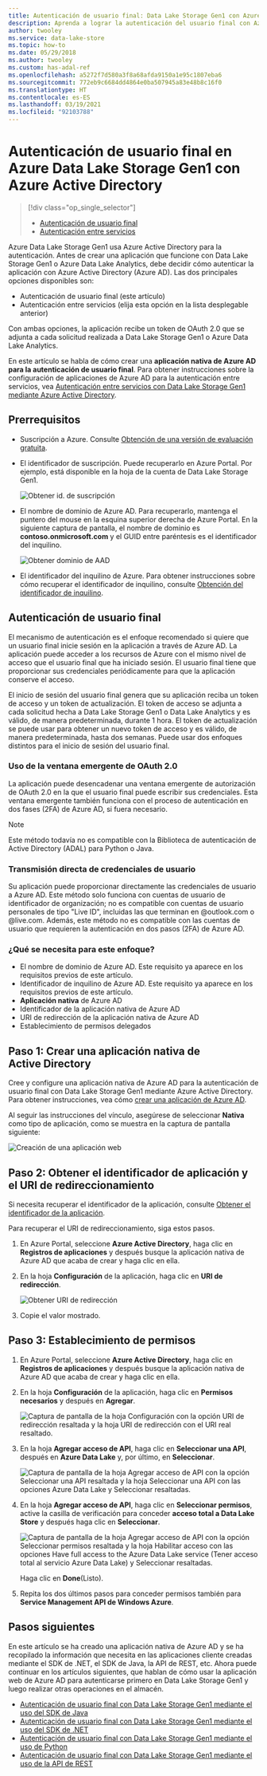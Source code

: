 ```yaml
---
title: Autenticación de usuario final: Data Lake Storage Gen1 con Azure AD
description: Aprenda a lograr la autenticación del usuario final con Azure Data Lake Storage Gen1 mediante Azure Active Directory
author: twooley
ms.service: data-lake-store
ms.topic: how-to
ms.date: 05/29/2018
ms.author: twooley
ms.custom: has-adal-ref
ms.openlocfilehash: a5272f7d580a3f8a68afda9150a1e95c1807eba6
ms.sourcegitcommit: 772eb9c6684dd4864e0ba507945a83e48b8c16f0
ms.translationtype: HT
ms.contentlocale: es-ES
ms.lasthandoff: 03/19/2021
ms.locfileid: "92103788"
---
```

# <a name="end-user-authentication-with-azure-data-lake-storage-gen1-using-azure-active-directory"></a>Autenticación de usuario final en Azure Data Lake Storage Gen1 con Azure Active Directory
> [!div class="op_single_selector"]
> * [Autenticación de usuario final](data-lake-store-end-user-authenticate-using-active-directory.md)
> * [Autenticación entre servicios](data-lake-store-service-to-service-authenticate-using-active-directory.md)
>
>

Azure Data Lake Storage Gen1 usa Azure Active Directory para la autenticación. Antes de crear una aplicación que funcione con Data Lake Storage Gen1 o Azure Data Lake Analytics, debe decidir cómo autenticar la aplicación con Azure Active Directory (Azure AD). Las dos principales opciones disponibles son:

* Autenticación de usuario final (este artículo)
* Autenticación entre servicios (elija esta opción en la lista desplegable anterior)

Con ambas opciones, la aplicación recibe un token de OAuth 2.0 que se adjunta a cada solicitud realizada a Data Lake Storage Gen1 o Azure Data Lake Analytics.

En este artículo se habla de cómo crear una **aplicación nativa de Azure AD para la autenticación de usuario final**. Para obtener instrucciones sobre la configuración de aplicaciones de Azure AD para la autenticación entre servicios, vea [Autenticación entre servicios con Data Lake Storage Gen1 mediante Azure Active Directory](./data-lake-store-service-to-service-authenticate-using-active-directory.md).

## <a name="prerequisites"></a>Prerrequisitos
* Suscripción a Azure. Consulte [Obtención de una versión de evaluación gratuita](https://azure.microsoft.com/pricing/free-trial/).

* El identificador de suscripción. Puede recuperarlo en Azure Portal. Por ejemplo, está disponible en la hoja de la cuenta de Data Lake Storage Gen1.

    ![Obtener id. de suscripción](./media/data-lake-store-end-user-authenticate-using-active-directory/get-subscription-id.png)

* El nombre de dominio de Azure AD. Para recuperarlo, mantenga el puntero del mouse en la esquina superior derecha de Azure Portal. En la siguiente captura de pantalla, el nombre de dominio es **contoso.onmicrosoft.com** y el GUID entre paréntesis es el identificador del inquilino.

    ![Obtener dominio de AAD](./media/data-lake-store-end-user-authenticate-using-active-directory/get-aad-domain.png)

* El identificador del inquilino de Azure. Para obtener instrucciones sobre cómo recuperar el identificador de inquilino, consulte [Obtención del identificador de inquilino](../active-directory/develop/howto-create-service-principal-portal.md#get-tenant-and-app-id-values-for-signing-in).

## <a name="end-user-authentication"></a>Autenticación de usuario final
El mecanismo de autenticación es el enfoque recomendado si quiere que un usuario final inicie sesión en la aplicación a través de Azure AD. La aplicación puede acceder a los recursos de Azure con el mismo nivel de acceso que el usuario final que ha iniciado sesión. El usuario final tiene que proporcionar sus credenciales periódicamente para que la aplicación conserve el acceso.

El inicio de sesión del usuario final genera que su aplicación reciba un token de acceso y un token de actualización. El token de acceso se adjunta a cada solicitud hecha a Data Lake Storage Gen1 o Data Lake Analytics y es válido, de manera predeterminada, durante 1 hora. El token de actualización se puede usar para obtener un nuevo token de acceso y es válido, de manera predeterminada, hasta dos semanas. Puede usar dos enfoques distintos para el inicio de sesión del usuario final.

### <a name="using-the-oauth-20-pop-up"></a>Uso de la ventana emergente de OAuth 2.0
La aplicación puede desencadenar una ventana emergente de autorización de OAuth 2.0 en la que el usuario final puede escribir sus credenciales. Esta ventana emergente también funciona con el proceso de autenticación en dos fases (2FA) de Azure AD, si fuera necesario.

> [!NOTE]
> Este método todavía no es compatible con la Biblioteca de autenticación de Active Directory (ADAL) para Python o Java.
>
>

### <a name="directly-passing-in-user-credentials"></a>Transmisión directa de credenciales de usuario
Su aplicación puede proporcionar directamente las credenciales de usuario a Azure AD. Este método solo funciona con cuentas de usuario de identificador de organización; no es compatible con cuentas de usuario personales de tipo "Live ID", incluidas las que terminan en @outlook.com o @live.com. Además, este método no es compatible con las cuentas de usuario que requieren la autenticación en dos pasos (2FA) de Azure AD.

### <a name="what-do-i-need-for-this-approach"></a>¿Qué se necesita para este enfoque?
* El nombre de dominio de Azure AD. Este requisito ya aparece en los requisitos previos de este artículo.
* Identificador de inquilino de Azure AD. Este requisito ya aparece en los requisitos previos de este artículo.
* **Aplicación nativa** de Azure AD
* Identificador de la aplicación nativa de Azure AD
* URI de redirección de la aplicación nativa de Azure AD
* Establecimiento de permisos delegados


## <a name="step-1-create-an-active-directory-native-application"></a>Paso 1: Crear una aplicación nativa de Active Directory

Cree y configure una aplicación nativa de Azure AD para la autenticación de usuario final con Data Lake Storage Gen1 mediante Azure Active Directory. Para obtener instrucciones, vea cómo [crear una aplicación de Azure AD](../active-directory/develop/howto-create-service-principal-portal.md).

Al seguir las instrucciones del vínculo, asegúrese de seleccionar **Nativa** como tipo de aplicación, como se muestra en la captura de pantalla siguiente:

![Creación de una aplicación web](./media/data-lake-store-end-user-authenticate-using-active-directory/azure-active-directory-create-native-app.png "Creación de una aplicación nativa")

## <a name="step-2-get-application-id-and-redirect-uri"></a>Paso 2: Obtener el identificador de aplicación y el URI de redireccionamiento

Si necesita recuperar el identificador de la aplicación, consulte [Obtener el identificador de la aplicación](../active-directory/develop/howto-create-service-principal-portal.md#get-tenant-and-app-id-values-for-signing-in).

Para recuperar el URI de redireccionamiento, siga estos pasos.

1. En Azure Portal, seleccione **Azure Active Directory**, haga clic en **Registros de aplicaciones** y después busque la aplicación nativa de Azure AD que acaba de crear y haga clic en ella.

2. En la hoja **Configuración** de la aplicación, haga clic en **URI de redirección**.

    ![Obtener URI de redirección](./media/data-lake-store-end-user-authenticate-using-active-directory/azure-active-directory-redirect-uri.png)

3. Copie el valor mostrado.


## <a name="step-3-set-permissions"></a>Paso 3: Establecimiento de permisos

1. En Azure Portal, seleccione **Azure Active Directory**, haga clic en **Registros de aplicaciones** y después busque la aplicación nativa de Azure AD que acaba de crear y haga clic en ella.

2. En la hoja **Configuración** de la aplicación, haga clic en **Permisos necesarios** y después en **Agregar**.

    ![Captura de pantalla de la hoja Configuración con la opción URI de redirección resaltada y la hoja URI de redirección con el URI real resaltado.](./media/data-lake-store-end-user-authenticate-using-active-directory/aad-end-user-auth-set-permission-1.png)

3. En la hoja **Agregar acceso de API**, haga clic en **Seleccionar una API**, después en **Azure Data Lake** y, por último, en **Seleccionar**.

    ![Captura de pantalla de la hoja Agregar acceso de API con la opción Seleccionar una API resaltada y la hoja Seleccionar una API con las opciones Azure Data Lake y Seleccionar resaltadas.](./media/data-lake-store-end-user-authenticate-using-active-directory/aad-end-user-auth-set-permission-2.png)

4.  En la hoja **Agregar acceso de API**, haga clic en **Seleccionar permisos**, active la casilla de verificación para conceder **acceso total a Data Lake Store** y después haga clic en **Seleccionar**.

    ![Captura de pantalla de la hoja Agregar acceso de API con la opción Seleccionar permisos resaltada y la hoja Habilitar acceso con las opciones Have full access to the Azure Data Lake service (Tener acceso total al servicio Azure Data Lake) y Seleccionar resaltadas.](./media/data-lake-store-end-user-authenticate-using-active-directory/aad-end-user-auth-set-permission-3.png)

    Haga clic en **Done**(Listo).

5. Repita los dos últimos pasos para conceder permisos también para **Service Management API de Windows Azure**.

## <a name="next-steps"></a>Pasos siguientes
En este artículo se ha creado una aplicación nativa de Azure AD y se ha recopilado la información que necesita en las aplicaciones cliente creadas mediante el SDK de .NET, el SDK de Java, la API de REST, etc. Ahora puede continuar en los artículos siguientes, que hablan de cómo usar la aplicación web de Azure AD para autenticarse primero en Data Lake Storage Gen1 y luego realizar otras operaciones en el almacén.

* [Autenticación de usuario final con Data Lake Storage Gen1 mediante el uso del SDK de Java](data-lake-store-end-user-authenticate-java-sdk.md)
* [Autenticación de usuario final con Data Lake Storage Gen1 mediante el uso del SDK de .NET](data-lake-store-end-user-authenticate-net-sdk.md)
* [Autenticación de usuario final con Data Lake Storage Gen1 mediante el uso de Python](data-lake-store-end-user-authenticate-python.md)
* [Autenticación de usuario final con Data Lake Storage Gen1 mediante el uso de la API de REST](data-lake-store-end-user-authenticate-rest-api.md)